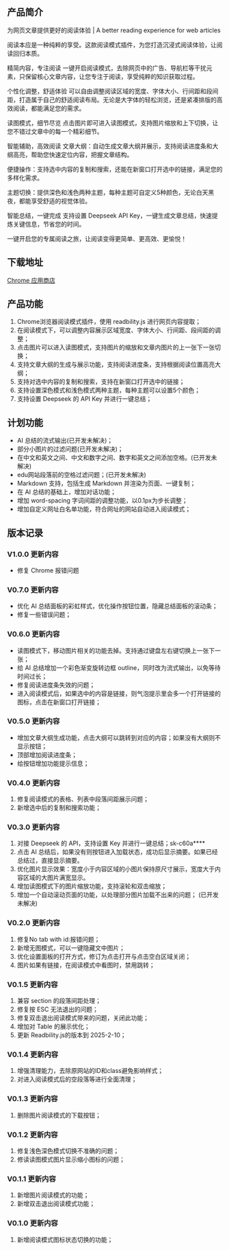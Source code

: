 ## 产品简介
为网页文章提供更好的阅读体验 | A better reading experience for web articles

阅读本应是一种纯粹的享受。这款阅读模式插件，为您打造沉浸式阅读体验，让阅读回归本质。

精简内容，专注阅读
一键开启阅读模式，去除网页中的广告、导航栏等干扰元素，只保留核心文章内容，让您专注于阅读，享受纯粹的知识获取过程。

个性化调整，舒适体验
可以自由调整阅读区域的宽度、字体大小、行间距和段间距，打造属于自己的舒适阅读布局。无论是大字体的轻松浏览，还是紧凑排版的高效阅读，都能满足您的需求。

读图模式，细节尽览
点击图片即可进入读图模式，支持图片缩放和上下切换，让您不错过文章中的每一个精彩细节。

智能辅助，高效阅读
文章大纲：自动生成文章大纲并展示，支持阅读进度条和大纲高亮，帮助您快速定位内容，把握文章结构。

便捷操作：支持选中内容的复制和搜索，还能在新窗口打开选中的链接，满足您的多样化需求。

主题切换：提供深色和浅色两种主题，每种主题可自定义5种颜色，无论白天黑夜，都能享受舒适的视觉体验。

智能总结，一键完成
支持设置 Deepseek API Key，一键生成文章总结，快速提炼关键信息，节省您的时间。

一键开启您的专属阅读之旅，让阅读变得更简单、更高效、更愉悦！


## 下载地址
[Chrome 应用商店](https://chromewebstore.google.com/detail/%E9%98%85%E8%AF%BB%E6%A8%A1%E5%BC%8F-reader-mode/enodnjkfngkfeajodjbopieheponbfjn?authuser=0&hl=zh-CN)


## 产品功能
1. Chrome浏览器阅读模式插件，使用 readbility.js 进行网页内容提取；
2. 在阅读模式下，可以调整内容展示区域宽度、字体大小、行间距、段间距的调整；
3. 点击图片可以进入读图模式，支持图片的缩放和文章内图片的上一张下一张切换；
4. 支持文章大纲的生成与展示功能，支持阅读进度条，支持根据阅读位置高亮大纲；
5. 支持对选中内容的复制和搜索，支持在新窗口打开选中的链接；
6. 支持设置深色模式和浅色模式两种主题，每种主题可以设置5个颜色；
7. 支持设置 Deepseek 的 API Key 并进行一键总结；


## 计划功能
* AI 总结的流式输出(已开发未解决)；
* 部分小图片的过滤问题(已开发未解决)；
* 在中文和英文之间、中文和数字之间、数字和英文之间添加空格。(已开发未解决)
* edu网站段落前的空格过滤问题；(已开发未解决)
* Markdown 支持，包括生成 Markdown 并渲染为页面、一键复制；
* 在 AI 总结的基础上，增加对话功能；
* 增加 word-spacing 字词间距的调整功能，以0.1px为步长调整；
* 增加自定义网址白名单功能，符合网址的网站自动进入阅读模式；



## 版本记录

### V1.0.0 更新内容
* 修复 Chrome 报错问题


### V0.7.0 更新内容
* 优化 AI 总结面板的彩虹样式，优化操作按钮位置，隐藏总结面板的滚动条；
* 修复一些错误问题；


### V0.6.0 更新内容
* 读图模式下，移动图片相关的功能去掉。支持通过键盘左右键切换上一张下一张；
* 给 AI 总结增加一个彩色渐变旋转边框 outline，同时改为流式输出，以免等待时间过长；
* 修复阅读进度条失效的问题；
* 进入阅读模式后，如果选中的内容是链接，则气泡提示里会多一个打开链接的图标，点击在新窗口打开链接；


### V0.5.0 更新内容
* 增加文章大纲生成功能，点击大纲可以跳转到对应的内容；如果没有大纲则不显示按钮；
* 顶部增加阅读进度条；
* 给按钮增加功能提示信息；


### V0.4.0 更新内容
1. 修复阅读模式的表格、列表中段落间距展示问题；
2. 新增选中后的复制和搜索功能；


### V0.3.0 更新内容
1. 对接 Deepseek 的 API，支持设置 Key 并进行一键总结；sk-c60a****
2. 点击 AI 总结后，如果没有则按钮进入加载状态，成功后显示摘要。如果已经总结过，直接显示摘要。
3. 优化图片显示效果：宽度小于内容区域的小图片保持原尺寸展示，宽度大于内容区域的大图片满宽显示。
4. 增加读图模式下的图片缩放功能，支持滚轮和双击缩放；
5. 增加一个自动滚动页面的功能，以处理部分图片加载不出来的问题； (已开发未解决)


### V0.2.0 更新内容
1. 修复No tab with id:报错问题；
2. 新增无图模式，可以一键隐藏文中图片；
3. 优化设置面板的打开方式，修订为点击打开与点击空白区域关闭；
4. 图片如果有链接，在阅读模式中看图时，禁用跳转；


### V0.1.5 更新内容
1. 兼容 section 的段落间距处理；
2. 修复按 ESC 无法退出的问题；
3. 修复双击退出阅读模式带来的问题，关闭此功能；
4. 增加对 Table 的展示优化；
5. 更新 Readbility.js的版本到 2025-2-10；


### V0.1.4 更新内容
1. 增强清理能力，去除原网站的ID和class避免影响样式；
2. 对进入阅读模式后的空段落等进行全面清理；


### V0.1.3 更新内容
1. 删除图片阅读模式的下载按钮；


### V0.1.2 更新内容
1. 修复浅色深色模式切换不准确的问题；
2. 修读读图模式图片显示缩小图标的问题；


### V0.1.1 更新内容
1. 新增图片阅读模式的功能；
2. 新增双击退出阅读模式功能；


### V0.1.0 更新内容
1. 新增阅读模式图标状态切换的功能；